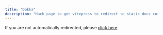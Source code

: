 ```yaml
---
title: "Dokka"
description: "Hack page to get vitepress to redirect to static docs correctly"
---
```


If you are not automatically redirected, please 
<a href="/dokka/index.html" target="_top">click here</a>

<ClientOnly>
<script lang="js">
  window.location.href = "/dokka/index.html"
</script>
</ClientOnly>
